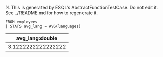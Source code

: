 % This is generated by ESQL's AbstractFunctionTestCase. Do not edit it. See ../README.md for how to regenerate it.

```esql
FROM employees
| STATS avg_lang = AVG(languages)
```

| avg_lang:double |
| --- |
| 3.1222222222222222 |
